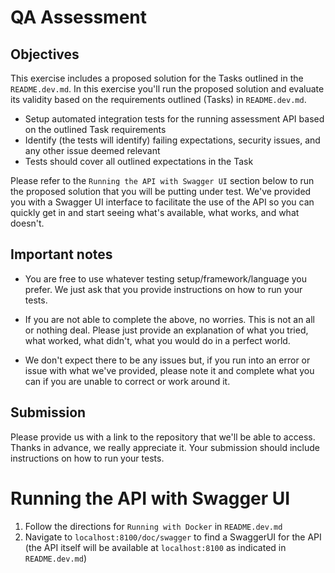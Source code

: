 # QA Assessment
## Objectives
This exercise includes a proposed solution for the Tasks outlined in the `README.dev.md`. In this exercise you'll run the proposed solution and evaluate its validity based on the requirements outlined (Tasks) in `README.dev.md`.

* Setup automated integration tests for the running assessment API based on the outlined Task requirements
* Identify (the tests will identify) failing expectations, security issues, and any other issue deemed relevant
* Tests should cover all outlined expectations in the Task

Please refer to the `Running the API with Swagger UI` section below to run the proposed solution that you will be putting under test. We've provided you with a Swagger UI interface to facilitate the use of the API so you can quickly get in and start seeing what's available, what works, and what doesn't.

## Important notes
* You are free to use whatever testing setup/framework/language you prefer. We just ask that you provide instructions on how to run your tests.

* If you are not able to complete the above, no worries. This is not an all or nothing deal. Please just provide an explanation of what you tried, what worked, what didn't, what you would do in a perfect world.

* We don't expect there to be any issues but, if you run into an error or issue with what we've provided, please note it and complete what you can if you are unable to correct or work around it. 

## Submission
Please provide us with a link to the repository that we'll be able to access. Thanks in advance, we really appreciate it. Your submission should include instructions on how to run your tests.

# Running the API with Swagger UI
1. Follow the directions for `Running with Docker` in `README.dev.md`
2. Navigate to `localhost:8100/doc/swagger` to find a SwaggerUI for the API (the API itself will be available at `localhost:8100` as indicated in `README.dev.md`)